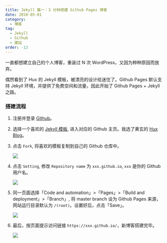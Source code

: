 ```yaml
---
title: Jekyll 篇一：3 分钟搭建 Github Pages 博客
date: 2018-05-01
category:
  - 博客
tag:
  - Jekyll
  - Github
  - 建站
order: -13
---
```


一直都想建立自己的个人博客，重装过 N 次 WordPress，又因为种种原因而放弃。

偶然看到了 Hux 的 Jekyll 模板，被漂亮的设计给迷住了。Github Pages 默认支持 Jekyll 环境，并提供了免费空间和流量，因此开始了 Github Pages + Jekyll 之路。

### 搭建流程

1. 注册并登录 [Github](https://github.com/)。

2. 选择一个喜欢的 [Jekyll 模板](http://jekyllthemes.org/), 进入对应的 Github 主页。我选了黄玄的 [Hux Blog](https://github.com/Huxpro/huxpro.github.io)。

3. 点击 `Fork`, 将喜欢的模板复制到自己的 Github 仓库中。

   ![](http://tc.seoipo.com/20180505201522.png)

4. 点击 `Setting`, 修改 `Repository name` 为 `xxx.github.io`, `xxx` 是你的 Github 用户名。

   ![](http://tc.seoipo.com/20180505202201.png)

5. 同一页面选择「Code and automation」>「Pages」>「Build and deployment」>「Branch」, 将 master branch 设为 Github Pages 来源，网站运行目录默认为 `/(root)`。设置好后，点击「Save」。

   ![](http://tc.seoipo.com/2022-08-08-11-42-16.png)

6. 最后，按页面提示访问链接 `https://xxx.github.io/`，新博客搭建完毕。

   ![](http://tc.seoipo.com/20180505202859.png)
